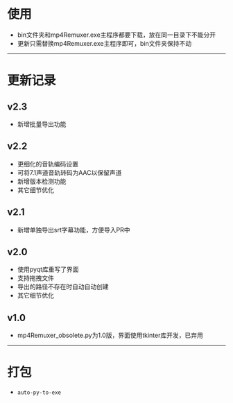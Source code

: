 # 使用

* bin文件夹和mp4Remuxer.exe主程序都要下载，放在同一目录下不能分开
* 更新只需替换mp4Remuxer.exe主程序即可，bin文件夹保持不动

---

# 更新记录

## v2.3

* 新增批量导出功能

## v2.2

* 更细化的音轨编码设置
* 可将7.1声道音轨转码为AAC以保留声道
* 新增版本检测功能
* 其它细节优化

## v2.1

* 新增单独导出srt字幕功能，方便导入PR中

## v2.0

* 使用pyqt库重写了界面
* 支持拖拽文件
* 导出的路径不存在时自动自动创建
* 其它细节优化

## v1.0

* mp4Remuxer_obsolete.py为1.0版，界面使用tkinter库开发，已弃用

---

# 打包

* `auto-py-to-exe`
    
